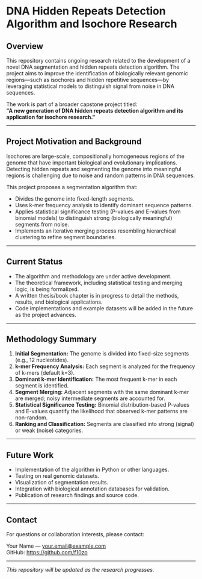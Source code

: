 # DNA Hidden Repeats Detection Algorithm and Isochore Research

## Overview

This repository contains ongoing research related to the development of a novel DNA segmentation and hidden repeats detection algorithm. 
The project aims to improve the identification of biologically relevant genomic regions—such as isochores and hidden repetitive sequences—by leveraging statistical models to distinguish signal from noise in DNA sequences.

The work is part of a broader capstone project titled:  
**"A new generation of DNA hidden repeats detection algorithm and its application for isochore research."**

---

## Project Motivation and Background

Isochores are large-scale, compositionally homogeneous regions of the genome that have important biological and evolutionary implications. 
Detecting hidden repeats and segmenting the genome into meaningful regions is challenging due to noise and random patterns in DNA sequences.

This project proposes a segmentation algorithm that:

- Divides the genome into fixed-length segments.
- Uses k-mer frequency analysis to identify dominant sequence patterns.
- Applies statistical significance testing (P-values and E-values from binomial models) to distinguish strong (biologically meaningful) segments from noise.
- Implements an iterative merging process resembling hierarchical clustering to refine segment boundaries.

---

## Current Status

- The algorithm and methodology are under active development.
- The theoretical framework, including statistical testing and merging logic, is being formalized.
- A written thesis/book chapter is in progress to detail the methods, results, and biological applications.
- Code implementations and example datasets will be added in the future as the project advances.

---

## Methodology Summary

1. **Initial Segmentation:** The genome is divided into fixed-size segments (e.g., 12 nucleotides).
2. **k-mer Frequency Analysis:** Each segment is analyzed for the frequency of k-mers (default k=3).
3. **Dominant k-mer Identification:** The most frequent k-mer in each segment is identified.
4. **Segment Merging:** Adjacent segments with the same dominant k-mer are merged; noisy intermediate segments are accounted for.
5. **Statistical Significance Testing:** Binomial distribution-based P-values and E-values quantify the likelihood that observed k-mer patterns are non-random.
6. **Ranking and Classification:** Segments are classified into strong (signal) or weak (noise) categories.

---

## Future Work

- Implementation of the algorithm in Python or other languages.
- Testing on real genomic datasets.
- Visualization of segmentation results.
- Integration with biological annotation databases for validation.
- Publication of research findings and source code.

---

## Contact

For questions or collaboration interests, please contact:

Your Name — your.email@example.com  
GitHub: https://github.com/f10zo

---

*This repository will be updated as the research progresses.*
